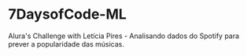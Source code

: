 # 7DaysofCode-ML
Alura's Challenge with Letícia Pires - Analisando dados do Spotify para prever a popularidade das músicas.
